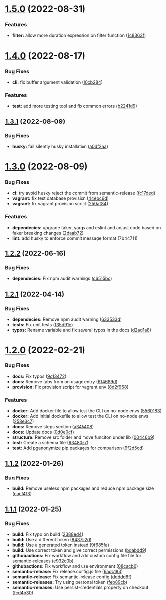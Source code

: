 # [1.5.0](https://github.com/rebelstackio/pgfilter/compare/v1.4.0...v1.5.0) (2022-08-31)


### Features

* **filter:** allow more duration expression on filter function ([1c8363f](https://github.com/rebelstackio/pgfilter/commit/1c8363f16f18179e698324aacd5730c795962e10))

# [1.4.0](https://github.com/rebelstackio/pgfilter/compare/v1.3.1...v1.4.0) (2022-08-17)


### Bug Fixes

* **cli:** fix buffer argument validation ([10cb284](https://github.com/rebelstackio/pgfilter/commit/10cb284be1d35a1cf56583100d5bded1fde09dcb))


### Features

* **test:** add more testing tool and fix common errors ([b2241d9](https://github.com/rebelstackio/pgfilter/commit/b2241d9358604e86c254bb38abaf9f4009fcbb15))

## [1.3.1](https://github.com/rebelstackio/pgfilter/compare/v1.3.0...v1.3.1) (2022-08-09)


### Bug Fixes

* **husky:** fail silently husky installation ([a0df2aa](https://github.com/rebelstackio/pgfilter/commit/a0df2aaf3fd6c6068210f15f8df7f745c303fe88))

# [1.3.0](https://github.com/rebelstackio/pgfilter/compare/v1.2.2...v1.3.0) (2022-08-09)


### Bug Fixes

* **ci:** try avoid husky reject the commit from semantic-release ([fc17ded](https://github.com/rebelstackio/pgfilter/commit/fc17ded90fc6c29b59f2854a6a4deb0baf5962e0))
* **vagrant:** fix test database provision ([44ebc6d](https://github.com/rebelstackio/pgfilter/commit/44ebc6d7bfe46140b4b27c8710e4d84216932b04))
* **vagrant:** fix vagrant provision script ([250af84](https://github.com/rebelstackio/pgfilter/commit/250af84f80bb0e4a693e35e0b79a8d686639119e))


### Features

* **dependecies:** upgrade faker, yargs and eslint and adjust code based on faker breaking changes ([2daab72](https://github.com/rebelstackio/pgfilter/commit/2daab7281736ab575ccf004011da65d0f4bfd448))
* **lint:** add husky to enforce commit message format ([7b44711](https://github.com/rebelstackio/pgfilter/commit/7b447114181f6fb9928d31b53b1b1f6c3872d0f2))

## [1.2.2](https://github.com/rebelstackio/pgfilter/compare/v1.2.1...v1.2.2) (2022-06-16)


### Bug Fixes

* **dependecies:** Fix npm audit warnings ([c6515bc](https://github.com/rebelstackio/pgfilter/commit/c6515bc3ceea2984edcdcf2181464995660a1501))

## [1.2.1](https://github.com/rebelstackio/pgfilter/compare/v1.2.0...v1.2.1) (2022-04-14)


### Bug Fixes

* **dependecies:** Remove npm audit warning ([633533d](https://github.com/rebelstackio/pgfilter/commit/633533d02c399ed0c0b29313facdaf498884d04e))
* **tests:** Fix unit tests ([f35d91e](https://github.com/rebelstackio/pgfilter/commit/f35d91e8596be16ca97cb14d8bf4c1503e7dfed4))
* **typos:** Rename variable and fix several typos in the docs ([d2ad1a8](https://github.com/rebelstackio/pgfilter/commit/d2ad1a8acd9933e3778c8066952f64b7b7ab1e91))

# [1.2.0](https://github.com/rebelstackio/pgfilter/compare/v1.1.2...v1.2.0) (2022-02-21)


### Bug Fixes

* **docs:** Fix typos ([9c13472](https://github.com/rebelstackio/pgfilter/commit/9c134720820f24bfcdf1ab093c8bb269b3706de6))
* **docs:** Remove tabs from on usage entry ([614689d](https://github.com/rebelstackio/pgfilter/commit/614689dce5402cd5c776d4f8b33b66a25f37082c))
* **provision:** Fix provision script for vagrant env ([8d2f968](https://github.com/rebelstackio/pgfilter/commit/8d2f968e81b66dfcabe26e284271e3b54d197c40))


### Features

* **docker:** Add docker file to allow test the CLI on no-node envs ([5560183](https://github.com/rebelstackio/pgfilter/commit/5560183ea01def413cfa4524233933d506b958cf))
* **docker:** Add initial dockefile to allow test the CLI on no-node envs ([258e3c7](https://github.com/rebelstackio/pgfilter/commit/258e3c7f4e49ca7ae0dc7066f9916808ccf44907))
* **docs:** Remove steps section ([a345408](https://github.com/rebelstackio/pgfilter/commit/a345408bf6f8168a2cb0b8265db27cca6702e9b0))
* **docs:** Update docs ([0d0e0cf](https://github.com/rebelstackio/pgfilter/commit/0d0e0cfd0555f57383f6af04ec3da571fc767e13))
* **structure:** Remove src folder and move funciton under lib ([00446b9](https://github.com/rebelstackio/pgfilter/commit/00446b99b38ae32457527baa5ebf85e3d4b055c6))
* **test:**  Create a schema file ([63480e7](https://github.com/rebelstackio/pgfilter/commit/63480e7e3f0df36ef08598bcceaa5aa346541998))
* **test:** Add pganonymize pip packages for comparison ([9f2d5cd](https://github.com/rebelstackio/pgfilter/commit/9f2d5cd4d89db57289e34731eade56024445f304))

## [1.1.2](https://github.com/rebelstackio/pgfilter/compare/v1.1.1...v1.1.2) (2022-01-26)


### Bug Fixes

* **build:** Remove useless npm packages and reduce npm package size ([cacf413](https://github.com/rebelstackio/pgfilter/commit/cacf41312a8d465e794dc0bb52421fe32568b594))

## [1.1.1](https://github.com/rebelstackio/pgfilter/compare/v1.1.0...v1.1.1) (2022-01-25)


### Bug Fixes

* **build:** Fix typo on build ([2388ed4](https://github.com/rebelstackio/pgfilter/commit/2388ed472576ea610e0e5cde79c3150addf9e7eb))
* **build:** Use a different token ([8437b2d](https://github.com/rebelstackio/pgfilter/commit/8437b2df67634685bb5334140c0793983287a87b))
* **build:** Use a generated token instead ([9f685fa](https://github.com/rebelstackio/pgfilter/commit/9f685fa280c56a2e6fcd25f4b9320d06b0830ab7))
* **build:** Use correct token and give correct permissions ([bdabdd9](https://github.com/rebelstackio/pgfilter/commit/bdabdd98ab3de6b30461f60d0ff5484908ac4d8e))
* **githubactions:** Fix workflow and add custom config file file for semantic-releases ([e932c0b](https://github.com/rebelstackio/pgfilter/commit/e932c0ba3b4b189ea9b4a05d15f13de27a1e27d3))
* **githubactions:** Fix workflow and use environment ([08cacb6](https://github.com/rebelstackio/pgfilter/commit/08cacb6aa9b84f926dc1ceba0335a916be574c32))
* **semantic-release:** Fix release.config.js file ([6adc183](https://github.com/rebelstackio/pgfilter/commit/6adc183540fc192c301ed28f916f39d7629b1dce))
* **semantic-release:** Fix semantic-release config ([ddddd6f](https://github.com/rebelstackio/pgfilter/commit/ddddd6ffb12de83c909dc883ccad2e8007189566))
* **semantic-releases:** Try using personal token ([feb89cb](https://github.com/rebelstackio/pgfilter/commit/feb89cb7b993400b9eb5bc40846d1b9c216d9f44))
* **semantic-releases:** Use persist-credentials property on checkout ([fcd4b30](https://github.com/rebelstackio/pgfilter/commit/fcd4b30ebce1380df3a0e2074077899f85aa41c0))
